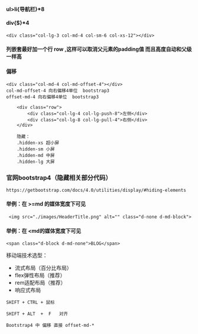 <!--
 * @Author: your name
 * @Date: 2020-11-23 11:58:00
 * @LastEditTime: 2020-11-25 10:59:58
 * @LastEditors: Please set LastEditors
 * @Description: In User Settings Edit
 * @FilePath: \Notes\HTML\Bootstrap\lesson1.md
-->

####  ul>li{导航栏}*8

####  div{$}*4

```
<div class="col-lg-3 col-md-4 col-sm-6 col-xs-12"></div>

```
#### 列嵌套最好加一个行 row ,这样可以取消父元素的padding值 而且高度自动和父级一样高


#### 偏移 
```
<div class="col-md-4 col-md-offset-4"></div>
col-md-offset-4 向右偏移4单位  bootstrap3
offset-md-4 向右偏移4单位  bootstrap3
```

```
    <div class="row">
        <div class="col-lg-4 col-lg-push-8">左侧</div>
        <div class="col-lg-8 col-lg-pull-4">右侧</div>
    </div>

    隐藏：
    .hidden-xs 超小屏
    .hidden-sm 小屏
    .hidden-md 中屏
    .hidden-lg 大屏
```


### 官网bootstrap4（隐藏相关部分代码）
```
https://getbootstrap.com/docs/4.0/utilities/display/#hiding-elements 
```

####  举例：在 >=md 的媒体宽度下可见
```
 <img src="./images/HeaderTitle.png" alt="" class="d-none d-md-block">  
```

#### 举例：在 <md的媒体宽度下可见
```
<span class="d-block d-md-none">BLOG</span>
```

移动端技术选型：

- 流式布局（百分比布局）
- flex弹性布局（推荐）
- rem适配布局（推荐）
- 响应式布局


```
SHIFT + CTRL + 鼠标

SHIFT + ALT  +  F   对齐

```

```
Bootstrap4 中 偏移 直接 offset-md-*
```